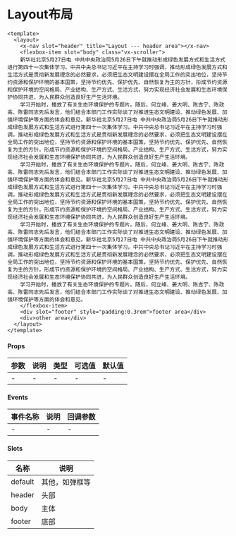 # Layout布局

```
<template>
  <layout>
    <x-nav slot="header" title="Layout --- header area"></x-nav>
    <flexbox-item slot="body" class="vx-scroller">
    新华社北京5月27日电 中共中央政治局5月26日下午就推动形成绿色发展方式和生活方式进行第四十一次集体学习。中共中央总书记习近平在主持学习时强调，推动形成绿色发展方式和生活方式是贯彻新发展理念的必然要求，必须把生态文明建设摆在全局工作的突出地位，坚持节约资源和保护环境的基本国策，坚持节约优先、保护优先、自然恢复为主的方针，形成节约资源和保护环境的空间格局、产业结构、生产方式、生活方式，努力实现经济社会发展和生态环境保护协同共进，为人民群众创造良好生产生活环境。
    学习开始时，播放了有关生态环境保护的专题片。随后，何立峰、姜大明、陈吉宁、陈政高、陈雷同志先后发言，他们结合本部门工作实际谈了对推进生态文明建设、推动绿色发展、加强环境保护等方面的体会和意见。新华社北京5月27日电 中共中央政治局5月26日下午就推动形成绿色发展方式和生活方式进行第四十一次集体学习。中共中央总书记习近平在主持学习时强调，推动形成绿色发展方式和生活方式是贯彻新发展理念的必然要求，必须把生态文明建设摆在全局工作的突出地位，坚持节约资源和保护环境的基本国策，坚持节约优先、保护优先、自然恢复为主的方针，形成节约资源和保护环境的空间格局、产业结构、生产方式、生活方式，努力实现经济社会发展和生态环境保护协同共进，为人民群众创造良好生产生活环境。
    学习开始时，播放了有关生态环境保护的专题片。随后，何立峰、姜大明、陈吉宁、陈政高、陈雷同志先后发言，他们结合本部门工作实际谈了对推进生态文明建设、推动绿色发展、加强环境保护等方面的体会和意见。新华社北京5月27日电 中共中央政治局5月26日下午就推动形成绿色发展方式和生活方式进行第四十一次集体学习。中共中央总书记习近平在主持学习时强调，推动形成绿色发展方式和生活方式是贯彻新发展理念的必然要求，必须把生态文明建设摆在全局工作的突出地位，坚持节约资源和保护环境的基本国策，坚持节约优先、保护优先、自然恢复为主的方针，形成节约资源和保护环境的空间格局、产业结构、生产方式、生活方式，努力实现经济社会发展和生态环境保护协同共进，为人民群众创造良好生产生活环境。
    学习开始时，播放了有关生态环境保护的专题片。随后，何立峰、姜大明、陈吉宁、陈政高、陈雷同志先后发言，他们结合本部门工作实际谈了对推进生态文明建设、推动绿色发展、加强环境保护等方面的体会和意见。新华社北京5月27日电 中共中央政治局5月26日下午就推动形成绿色发展方式和生活方式进行第四十一次集体学习。中共中央总书记习近平在主持学习时强调，推动形成绿色发展方式和生活方式是贯彻新发展理念的必然要求，必须把生态文明建设摆在全局工作的突出地位，坚持节约资源和保护环境的基本国策，坚持节约优先、保护优先、自然恢复为主的方针，形成节约资源和保护环境的空间格局、产业结构、生产方式、生活方式，努力实现经济社会发展和生态环境保护协同共进，为人民群众创造良好生产生活环境。
    学习开始时，播放了有关生态环境保护的专题片。随后，何立峰、姜大明、陈吉宁、陈政高、陈雷同志先后发言，他们结合本部门工作实际谈了对推进生态文明建设、推动绿色发展、加强环境保护等方面的体会和意见。
    </flexbox-item>
    <div slot="footer" style="padding:0.3rem">footer area</div>
    <div>other area</div>
  </layout>
</template>
```
#### Props
| 参数      | 说明    | 类型      | 可选值       | 默认值   |
|---------- |-------- |----------|-------------|--------- |
|     -     |    -    |     -    |      -      |     -    |

#### Events
| 事件名称 | 说明 | 回调参数 |
|---------|--------|---------|
|    -    |    -   |    -    |

#### Slots
| 名称 | 说明 | 
|---------|--------|
| default | 其他，如弹框等 |
| header | 头部 |
| body | 主体 |
| footer | 底部 |